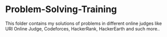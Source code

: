 # Problem-Solving-Training
This folder contains my solutions of problems in different online judges like URI Online Judge, Codeforces, HackerRank, HackerEarth and such more..
